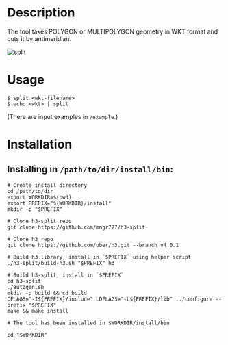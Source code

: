 # Description
The tool takes POLYGON or MULTIPOLYGON geometry in WKT format and cuts it by antimeridian.

![split](https://user-images.githubusercontent.com/1970037/194345638-fb912c14-1971-48b2-8346-d3f9331fe3e8.png)

# Usage
```
$ split <wkt-filename>
$ echo <wkt> | split
```
(There are input examples in `/example`.)

# Installation

## Installing in `/path/to/dir/install/bin`:
```
# Create install directory
cd /path/to/dir
export WORKDIR=$(pwd)
export PREFIX="${WORKDIR}/install"
mkdir -p "$PREFIX"

# Clone h3-split repo
git clone https://github.com/mngr777/h3-split

# Clone h3 repo
git clone https://github.com/uber/h3.git --branch v4.0.1

# Build h3 library, install in `$PREFIX` using helper script
./h3-split/build-h3.sh "$PREFIX" h3

# Build h3-split, install in `$PREFIX`
cd h3-split
./autogen.sh
mkdir -p build && cd build
CFLAGS="-I${PREFIX}/include" LDFLAGS="-L${PREFIX}/lib" ../configure --prefix "$PREFIX"
make && make install

# The tool has been installed in $WORKDIR/install/bin

cd "$WORKDIR"
```
